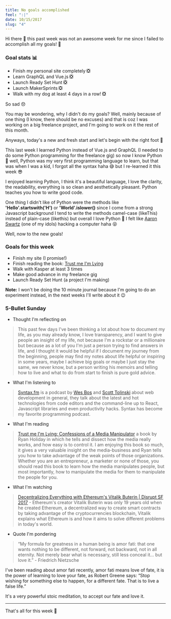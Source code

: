 ```yaml
---
title: No goals accomplished
feel: ":|"
date: 10/15/2017
slug: "4"
---
```


Hi there 👋 this past week was not an awesome week for me since I failed to accomplish all my goals! 🤦‍

### Goal stats 📊
* Finish my personal site completely ❎
* Learn GraphQL and Vue.js ❎
* Launch Ready Set Hunt ❎
* Launch MakerSprints ❎
* Walk with my dog at least 4 days in a row! ❎

So sad 😞

You may be wondering, why I didn't do my goals? Well, mainly because of one thing (I know, there should be no excuses) and that is coz I was working on a big freelance project, and I'm going to work on it the rest of this month.

Anyways, today's a new and fresh start and let's begin with the right foot 🙂

This last week I learned Python instead of Vue.js and GraphQL (I needed to do some Python programming for the freelance gig) so now I know Python 🐍 well, Python was my very first programming language to learn, but that was when I was a kid, I forgot all the syntax haha 😅 but I re-learned it this week 😎

I enjoyed learning Python, I think it's a beautiful language, I love the clarity, the readability, everything is so clean and aesthetically pleasant. Python teaches you how to write good code.

One thing I didn't like of Python were the methods like **'Hello'.startswith('H')** or **'World'.islower()** since I come from a strong Javascript background I tend to write the methods camel-case (likeThis) instead of plain-case (likethis) but overall I love Python 🖤 I felt like [Aaron Swartz](https://en.wikipedia.org/wiki/Aaron_Swartz) (one of my idols) hacking a computer haha 😝

Well, now to the new goals!

### Goals for this week
* Finish my site (I promise!)
* Finish reading the book: [Trust me I'm Lying](https://www.amazon.com/Trust-Me-Lying-Confessions-Manipulator/dp/1591846285)
* Walk with Kasper at least 3 times
* Make good advance in my freelance gig
* Launch Ready Set Hunt (a project I'm making)

**Note:** I won't be doing the 10 minute journal because I'm going to do an experiment instead, in the next weeks I'll write about it 😉

### 5-Bullet Sunday
* Thought I'm reflecting on
> This past few days I've been thinking a lot about how to document my life, as you may already know, I love transparency, and I want to give people an insight of my life, not because I'm a rockstar or a millionaire but because as a lot of you I'm just a person trying to find answers in life, and I thought it would be helpful if I document my journey from the beginning, people may find my notes about life helpful or inspiring in some years, maybe I achieve big goals or maybe I just stay the same, we never know, but a person writing his memoirs and telling how to live and what to do from start to finish is pure gold advice.

* What I'm listening to
> [Syntax.fm](http://syntax.fm/) is a podcast by [Wes Bos](https://twitter.com/wesbos) and [Scott Tolinski](https://twitter.com/stolinski) about web development in general, they talk about the latest and hot technologies from code editors and the command-line up to React, Javascript libraries and even productivity hacks. Syntax has become my favorite programming podcast.

* What I'm reading
> [Trust me I'm Lying: Confessions of a Media Manipulator](https://www.amazon.com/Trust-Me-Lying-Confessions-Manipulator/dp/1591846285) a book by Ryan Holiday in which he tells and dissect how the media really works, and how easy is to control it. I am enjoying this book so much, it gives a very valuable insight on the media-business and Ryan tells you how to take advantage of the weak points of those organizations. Whether you are an entrepreneur, a marketer or none of those, you should read this book to learn how the media manipulates people, but most importantly, how to manipulate the media for them to manipulate the people for you.

* What I'm watching
> [Decentralizing Everything with Ethereum's Vitalik Buterin | Disrupt SF 2017](https://www.youtube.com/watch?v=WSN5BaCzsbo) - Ethereum's creator Vitalik Buterin was only 19 years old when he created Ethereum, a decentralized way to create smart contracts by taking advantage of the cryptocurrencies blockchain, Vitalik explains what Ethereum is and how it aims to solve different problems in today's world.

* Quote I'm pondering
> “My formula for greatness in a human being is amor fati: that one wants nothing to be different, not forward, not backward, not in all eternity. Not merely bear what is necessary, still less conceal it… but love it.” - Friedrich Nietzsche

I've been reading about amor fati recently, amor fati means love of fate, it is the power of learning to love your fate, as Robert Greene says: “Stop wishing for something else to happen, for a different fate. That is to live a false life.”

It's a very powerful stoic meditation, to accept our fate and love it.

---

That's all for this week 👋
